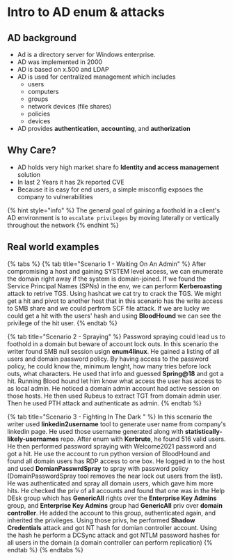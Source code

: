 # Intro to AD enum & attacks

## AD background

* Ad is a directory server for Windows enterprise.
* AD was implemented in 2000
* AD is based on x.500 and LDAP
* AD is used for centralized management which includes
  * users
  * computers
  * groups
  * network devices (file shares)
  * policies
  * devices
* AD provides **authentication**, **accounting**, and **authorization**

## Why Care?

* AD holds very high market share fo **Identity and access management** solution
* In last 2 Years it has 2k reported CVE
* Because it is easy for end users, a simple misconfig expsoes the company to vulnerabilities

{% hint style="info" %}
The general goal of gaining a foothold in a client's AD environment is to `escalate privileges` by moving laterally or vertically throughout the network
{% endhint %}

## Real world examples

{% tabs %}
{% tab title="Scenario 1 - Waiting On An Admin" %}
After compromising a host and gaining SYSTEM level access, we can enumerate the domain right away if the system is domain-joined. If we found the Service Principal Names (SPNs) in the env, we can perform **Kerberoasting** attack to retrive TGS. Using hashcat we cat try to crack the TGS. We might get a hit and pivot to another host that in this scenario has the write access to SMB share and we could perfrom SCF file attack. If we are lucky we could get a hit with the users' hash and using **BloodHound** we can see the privilege of the hit user.
{% endtab %}

{% tab title="Scenario 2 - Spraying" %}
Password spraying could lead us to foothold in a domain but beware of account lock outs. In this scenario the writer found SMB null session usign **enum4linux**. He gained a listing of all users and domain password policy. By having access to the password policy, he could know the, minimum lenght, how many tries before lock outs, what characters. He used that info and guessed **Spring@18** and got a hit. Running Blood hound let him know what access the user has access to as local admin. He noticed a domain admin account had active session on those hosts. He then used Rubeus to extract TGT from domain admin user. Then he used PTH attack and authenticate as admin.
{% endtab %}

{% tab title="Scenario 3 - Fighting In The Dark " %}
In this scenario the writer used **linkedin2username** tool to generate user name from company's linkedin page. He used those username generated along with **statistically-likely-usernames** repo. After enum with **Kerbrute**, he found 516 valid users. He then performed password spraying with Welcome2021 password and got a hit. He use the account to run python version of BloodHound and found all domain users has RDP access to one box. He logged in to the host and used **DomianPasswrdSpray** to spray with password policy (DomainPasswordSpray tool removes the near lock out users from the list). He was authenticated and spray all domain users, which gave him more hits. He checked the priv of all accounts and found that one was in the Help DEsk group which has **GenericAll** rights over the **Enterprise Key Admins** group, and **Enterprise Key Admins** group had **GenericAll** priv over **domain controller**. He added the account to this group, authenticated again, and inherited the privileges. Using those privs, he performed **Shadow Credentials** attack and got NT hash for domian controller account. Using the hash he perform a DCSync attack and got NTLM password hashes for all users in the domain (a domain controller can perform replication)
{% endtab %}
{% endtabs %}

